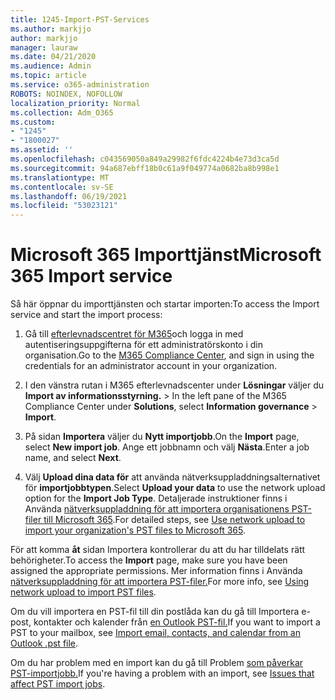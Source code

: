 ```yaml
---
title: 1245-Import-PST-Services
ms.author: markjjo
author: markjjo
manager: lauraw
ms.date: 04/21/2020
ms.audience: Admin
ms.topic: article
ms.service: o365-administration
ROBOTS: NOINDEX, NOFOLLOW
localization_priority: Normal
ms.collection: Adm_O365
ms.custom:
- "1245"
- "1800027"
ms.assetid: ''
ms.openlocfilehash: c043569050a849a29982f6fdc4224b4e73d3ca5d
ms.sourcegitcommit: 94a687ebff18b0c61a9f049774a0682ba8b998e1
ms.translationtype: MT
ms.contentlocale: sv-SE
ms.lasthandoff: 06/19/2021
ms.locfileid: "53023121"
---
```

# <a name="microsoft-365-import-service"></a><span data-ttu-id="e9499-102">Microsoft 365 Importtjänst</span><span class="sxs-lookup"><span data-stu-id="e9499-102">Microsoft 365 Import service</span></span>

<span data-ttu-id="e9499-103">Så här öppnar du importtjänsten och startar importen:</span><span class="sxs-lookup"><span data-stu-id="e9499-103">To access the Import service and start the import process:</span></span>

1. <span data-ttu-id="e9499-104">Gå till [efterlevnadscentret för M365](https://compliance.microsoft.com/)och logga in med autentiseringsuppgifterna för ett administratörskonto i din organisation.</span><span class="sxs-lookup"><span data-stu-id="e9499-104">Go to the [M365 Compliance Center](https://compliance.microsoft.com/), and sign in using the credentials for an administrator account in your organization.</span></span>

1. <span data-ttu-id="e9499-105">I den vänstra rutan i M365 efterlevnadscenter under **Lösningar** väljer du **Import av informationsstyrning.**  >  </span><span class="sxs-lookup"><span data-stu-id="e9499-105">In the left pane of the M365 Compliance Center under **Solutions**, select **Information governance** > **Import**.</span></span>

1. <span data-ttu-id="e9499-106">På sidan **Importera** väljer du **Nytt importjobb**.</span><span class="sxs-lookup"><span data-stu-id="e9499-106">On the **Import** page, select **New import job**.</span></span> <span data-ttu-id="e9499-107">Ange ett jobbnamn och välj **Nästa**.</span><span class="sxs-lookup"><span data-stu-id="e9499-107">Enter a job name, and select **Next**.</span></span>

1. <span data-ttu-id="e9499-108">Välj **Upload dina data för** att använda nätverksuppladdningsalternativet för **importjobbtypen**.</span><span class="sxs-lookup"><span data-stu-id="e9499-108">Select **Upload your data** to use the network upload option for the **Import Job Type**.</span></span> <span data-ttu-id="e9499-109">Detaljerade instruktioner finns i Använda [nätverksuppladdning för att importera organisationens PST-filer till Microsoft 365](/compliance/use-network-upload-to-import-pst-files).</span><span class="sxs-lookup"><span data-stu-id="e9499-109">For detailed steps, see [Use network upload to import your organization's PST files to Microsoft 365](/compliance/use-network-upload-to-import-pst-files).</span></span>

<span data-ttu-id="e9499-110">För att komma **åt** sidan Importera kontrollerar du att du har tilldelats rätt behörigheter.</span><span class="sxs-lookup"><span data-stu-id="e9499-110">To access the **Import** page, make sure you have been assigned the appropriate permissions.</span></span> <span data-ttu-id="e9499-111">Mer information finns i Använda [nätverksuppladdning för att importera PST-filer.](/microsoft-365/compliance/importing-pst-files-to-office-365#using-network-upload-to-import-pst-files)</span><span class="sxs-lookup"><span data-stu-id="e9499-111">For more info, see [Using network upload to import PST files](/microsoft-365/compliance/importing-pst-files-to-office-365#using-network-upload-to-import-pst-files).</span></span>

<span data-ttu-id="e9499-112">Om du vill importera en PST-fil till din postlåda kan du gå till Importera e-post, kontakter och kalender från [en Outlook PST-fil.](https://support.office.com/article/import-email-contacts-and-calendar-from-an-outlook-pst-file-431a8e9a-f99f-4d5f-ae48-ded54b3440ac)</span><span class="sxs-lookup"><span data-stu-id="e9499-112">If you want to import a PST to your mailbox, see [Import email, contacts, and calendar from an Outlook .pst file](https://support.office.com/article/import-email-contacts-and-calendar-from-an-outlook-pst-file-431a8e9a-f99f-4d5f-ae48-ded54b3440ac).</span></span>

<span data-ttu-id="e9499-113">Om du har problem med en import kan du gå till Problem [som påverkar PST-importjobb.](/office365/troubleshoot/pst-import-service/issues-with-pst-import-job)</span><span class="sxs-lookup"><span data-stu-id="e9499-113">If you're having a problem with an import, see [Issues that affect PST import jobs](/office365/troubleshoot/pst-import-service/issues-with-pst-import-job).</span></span>

